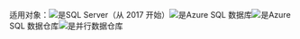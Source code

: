 <Token>适用对象：![是](media/yes.png)SQL Server（从 2017 开始）![是](media/yes.png)Azure SQL 数据库![是](media/yes.png)Azure SQL 数据仓库![是](media/yes.png)并行数据仓库</Token>
